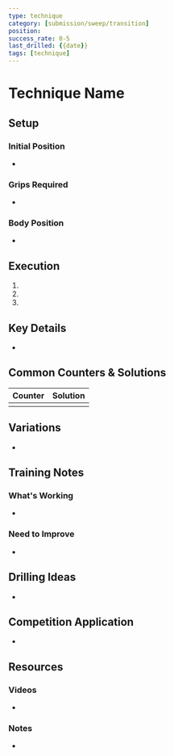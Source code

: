 ```yaml
---
type: technique
category: [submission/sweep/transition]
position: 
success_rate: 0-5
last_drilled: {{date}}
tags: [technique]
---
```


# Technique Name

## Setup
### Initial Position
- 

### Grips Required
- 

### Body Position
- 

## Execution
1. 
2. 
3. 

## Key Details
- 

## Common Counters & Solutions
| Counter | Solution |
| ------- | -------- |
|         |          |

## Variations
- 

## Training Notes
### What's Working
- 

### Need to Improve
- 

## Drilling Ideas
- 

## Competition Application
- 

## Resources
### Videos
- 

### Notes
- 